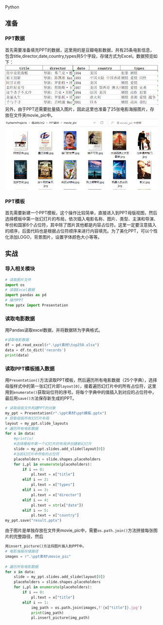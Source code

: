 Python
<a name="LcVO2"></a>
## 准备
<a name="hBK1e"></a>
### PPT数据
首先需要准备填充PPT的数据，这里用的是豆瓣电影数据，共有25条电影信息，包含title,director,date,country,types共5个字段，存储方式为Excel。数据预览如下：<br />![](./img/1653955360691-72a4f60b-ef6e-48ea-a528-07dac03c29b9.png)<br />另外，由于PPT还需要批量插入图片，因此这里也准备了25张电影海报图片，存放在文件夹movie_pic中。<br />![](./img/1653955360694-d928a2c8-3137-435b-9f75-a12a8712a1cc.png)
<a name="Wjyqh"></a>
### PPT模板
首先需要新建一个PPT模板，这个操作比较简单，直接进入到PPT母版视图，然后选择模板中第一张幻灯片的布局，依次插入电影名称、图片、类型、主演和导演、年份和国家6个占位符，其中除了图片其他都是内容占位符。这里一定要注意插入的顺序，后面代码也是根据占位符顺序来进行内容填充。为了美化PPT，可以个性化添加LOGO，背景图片，设置字体颜色大小等等。
<a name="zQsEt"></a>
## 实战
<a name="oVeQY"></a>
### 导入相关模块
```python
# 读取图片文件
import os
# 读取Excel数据
import pandas as pd
# 操作PPT
from pptx import Presentation
```
<a name="fz7JF"></a>
### 读取电影数据
用Pandas读取excel数据，并将数据转为字典格式。
```python
#读取电影数据
df = pd.read_excel(r".\ppt素材\top250.xlsx")
data = df.to_dict('records')
print(data)
```
<a name="wHqo3"></a>
### 读取PPT模板插入数据
用`Presentation()`方法读取PPT模板，然后遍历所有电影数据（25个字典），选择母版样式中的第一张幻灯片即`layout[0]`，接着遍历幻灯片中的所有占位符，这里用到`enumerate()`获取站位符的序号。将每个字典中的值插入到对应的占位符中，最后用`save()方`法保存新生成的PPT。
```python
# 读取母版文件构建PPT的对象
my_ppt = Presentation(r".\ppt素材\ppt模板.pptx")
# 获取母版所有幻灯片布局
layout = my_ppt.slide_layouts
# 遍历所有电影数据
for x in data:
    #print(x)
    #选择模板中第一个幻灯片的布局并创建新幻灯片
    slide = my_ppt.slides.add_slide(layout[0])
    #当前幻灯片中所有的占位符
    placeholders = slide.shapes.placeholders
    for i,pl in enumerate(placeholders):
        if i == 0:
            pl.text = x["title"]
        elif i == 2:
            pl.text = x["types"]
        elif i == 3:
            pl.text = x["director"]
        elif i == 4:
            pl.text = str(x["date"])
        elif i == 5:
            pl.text = x["country"]
my_ppt.save("result.pptx")
```
由于图片是单独存放在文件夹movie_pic中，需要`os.path.join()`方法拼接每张图片的完整路径，然后
```python
用insert_picture()方法将图片插入到PPT中。
# 电影海报存储路径
images = r".\ppt素材\movie_pic"

# 遍历所有电影数据
for x in data:
    slide = my_ppt.slides.add_slide(layout[0])
    placeholders = slide.shapes.placeholders
    for i,pl in enumerate(placeholders):
        if i == 0:
            pl.text = x["title"]
        elif i == 1:
            img_path = os.path.join(images,f'{x["title"]}.jpg')
            print(img_path)
            pl.insert_picture(img_path)
```
